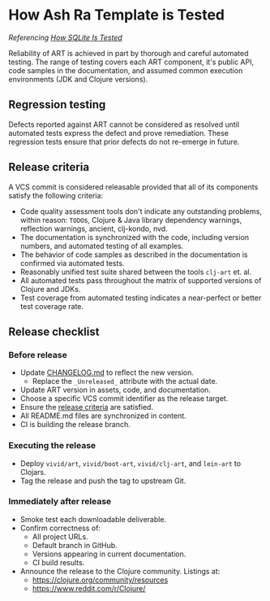 # How Ash Ra Template is Tested

_Referencing [How SQLite Is Tested](https://www.sqlite.org/testing.html)_

Reliability of ART is achieved in part by thorough and careful automated testing.
The range of testing covers each ART component, it's public API, code samples in the documentation, and assumed common execution environments (JDK and Clojure versions).

## Regression testing

Defects reported against ART cannot be considered as resolved until automated tests express the defect and prove remediation.
These regression tests ensure that prior defects do not re-emerge in future.



## Release criteria

A VCS commit is considered releasable provided that all of its components satisfy the following criteria:

- Code quality assessment tools don't indicate any outstanding problems, within reason: `TODO`s, Clojure & Java library dependency warnings, reflection warnings, ancient, clj-kondo, nvd.
- The documentation is synchronized with the code, including version numbers, and automated testing of all examples.
- The behavior of code samples as described in the documentation is confirmed via automated tests.
- Reasonably unified test suite shared between the tools `clj-art` et. al.
- All automated tests pass throughout the matrix of supported versions of Clojure and JDKs.
- Test coverage from automated testing indicates a near-perfect or better test coverage rate.



## Release checklist

### Before release
- Update [CHANGELOG.md](CHANGELOG.md) to reflect the new version.
  - Replace the ``_Unreleased_`` attribute with the actual date.
- Update ART version in assets, code, and documentation.
- Choose a specific VCS commit identifier as the release target.
- Ensure the [release criteria](QUALITY.md) are satisfied.
- All README.md files are synchronized in content.
- CI is building the release branch.

### Executing the release
- Deploy `vivid/art`, `vivid/boot-art`, `vivid/clj-art`, and `lein-art` to Clojars.
- Tag the release and push the tag to upstream Git.

### Immediately after release
- Smoke test each downloadable deliverable.
- Confirm correctness of:
  - All project URLs.
  - Default branch in GitHub.
  - Versions appearing in current documentation.
  - CI build results.
- Announce the release to the Clojure community. Listings at:
  - https://clojure.org/community/resources
  - https://www.reddit.com/r/Clojure/
